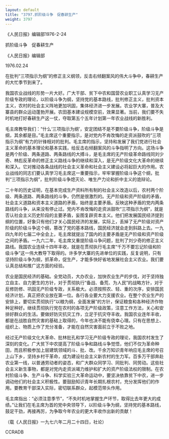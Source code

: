 ```yaml
---
layout: default
title: "3797.抓阶级斗争　促春耕生产"
weight: 3797
---
```


《人民日报》编辑部1976-2-24

抓阶级斗争　促春耕生产

《人民日报》编辑部

1976.02.24

在批判“三项指示为纲”的修正主义纲领，反击右倾翻案风的伟大斗争中，春耕生产的大忙季节到来了。

我国农业战线的形势一片大好。广大干部、贫下中农和国营农业职工认真学习无产阶级专政的理论，以阶级斗争为纲，坚持党的基本路线，批判修正主义，批判资本主义，农村的社会主义阵地更加巩固，集体经济进一步发展。农业学大寨，普及大寨县的群众运动蓬勃开展。农田基本建设规模空前，效果显著。当前，我们要不失时机地打好春耕生产这一仗，夺取第五个五年计划第一年农业战线的新胜利。

毛主席教导我们：“什么‘三项指示为纲’，安定团结不是不要阶级斗争，阶级斗争是纲，其余都是目。”毛主席这个重要指示，是对党内不肯改悔的走资派鼓吹的“三项指示为纲”有力的针锋相对的批判。毛主席的指示，坚持和发展了我们党进行社会主义革命的基本理论和基本实践，给反击右倾翻案风的斗争指明了方向。这场斗争是两个阶级、两条道路、两条路线的大搏斗，是毛主席的无产阶级革命路线同刘少奇、林彪反革命的修正主义路线斗争的继续和深入，是无产阶级文化大革命的继续和深入。它对推动各条战线的社会主义革命和社会主义建设必将起巨大的作用。农业战线的同志们要认真学习毛主席这一重要指示，牢牢掌握阶级斗争这个纲，批判“三项指示为纲”，批判阶级斗争熄灭论、唯生产力论和折中主义的诡辩论。

二十年的历史证明，在基本完成生产资料所有制的社会主义改造以后，农村两个阶级、两条道路、两条路线的斗争，仍然是很激烈的。无产阶级和资产阶级的矛盾，社会主义道路和资本主义道路的矛盾，始终是主要矛盾。反映这种矛盾的党内两条路线的斗争，从来没有停止过。党内不肯改悔的走资派鼓吹“三项指示为纲”，就是否认社会主义历史阶段的主要矛盾，妄图复辟资本主义。他们把发展国民经济提到纲的位置，好象只有他们才关心国民经济的发展，实际上，丢掉了无产阶级对资产阶级的阶级斗争这个纲，篡改了党的基本路线，国民经济就会走到斜路上去。一九四九年的七届二中全会上，毛主席就提出了国内的主要矛盾是无产阶级和资产阶级之间的矛盾。一九六二年，毛主席又重提阶级斗争问题，批判了刘少奇的修正主义路线。我国农业连续十四年丰收，就是在贯彻执行毛主席“千万不要忘记阶级和阶级斗争”这一伟大教导下取得的。许多学大寨的先进单位的实践，反复说明，只有坚持阶级斗争为纲，抓革命，促生产，才能多快好省地发展社会主义农业。我们要认真总结和推广这方面的经验。

农业是国民经济的基础。全党动员，大办农业，加快农业生产的步伐，对于坚持独立自主、自力更生的方针，对于贯彻执行“备战、备荒、为人民”的战略方针，对于反修防修、巩固无产阶级专政，关系极大。必须按照农、轻、重的次序，安排国民经济计划，真正把农业放在第一位。各行各业要大力支援农业。在整个农业生产的安排上，要切实贯彻执行“以粮为纲，全面发展”的方针，保证粮食和各种经济作物种足种好。继续贯彻执行党在农村的各项无产阶级政策，注意工作方法，关心和安排好群众的生活。要做好防灾抗灾工作，立足于抗灾夺丰收。我国农业连年丰收，都是在战胜自然灾害的基础上取得的，今年也决不能有侥幸心理。只有在思想上、组织上、物质上作了充分准备，才能在自然灾害面前立于不败之地。

经过无产阶级文化大革命、批林批孔和学习无产阶级专政的理论，我国农村发生了深刻的变化。广大贫下中农提高了阶级斗争和路线斗争觉悟，他们不仅为革命种田，而且积极参加上层建筑领域的斗、批、改。千余万知识青年响应毛主席的号召上山下乡，坚持乡村干革命，成为建设社会主义新农村的生力军。百多万干部奔赴农业第一线，以普通劳动者的姿态，和广大群众同学习、同批判、同劳动。这些社会主义新生事物，都是对党内走资派竭力维护和扩大的资产阶级法权的限制。在农村阶级斗争、生产斗争、科学实验三大革命运动中，要坚决依靠贫下中农，进一步调动他们的社会主义积极性。要鼓励知识青年长期扎根农村，充分发挥他们的作用。要教育干部深入实际，密切联系群众，起模范带头作用。

毛主席指出：“必须注意季节”，“不失时机地掌握生产环节，取得比去年更大的成绩。”让我们在毛主席为首的党中央领导下，以阶级斗争为纲，坚持党的基本路线，鼓足干劲，再接再厉，为争取今年农业的更大丰收作出新的贡献！

（载《人民日报》一九七六年二月二十四日，社论）

CCRADB


